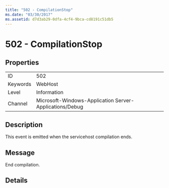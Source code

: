 ```yaml
---
title: "502 - CompilationStop"
ms.date: "03/30/2017"
ms.assetid: d7d3ab29-0dfa-4cf4-9bca-cd8191c51db5
---
```

# 502 - CompilationStop
## Properties  
  
|||  
|-|-|  
|ID|502|  
|Keywords|WebHost|  
|Level|Information|  
|Channel|Microsoft-Windows-Application Server-Applications/Debug|  
  
## Description  
 This event is emitted when the servicehost compilation ends.  
  
## Message  
 End compilation.  
  
## Details
